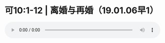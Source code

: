 # 可10:1-12 | 离婚与再婚（19.01.06早1）

<audio style="width: 100%;" preload="false" controls controlslist="nodownload"><source src="http://file.simai.life/audio/mp3/old/27313.mp3" type="audio/mpeg">Your browser does not support the audio element.</audio>


